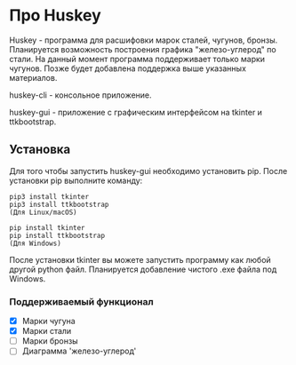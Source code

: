 # Про Huskey
Huskey - программа для расшифовки марок сталей, чугунов, бронзы. Планируется возможность построения графика "железо-углерод" по стали.
На данный момент программа поддерживает только марки чугунов. Позже будет добавлена поддержка выше указанных материалов.

huskey-cli - консольное приложение.

huskey-gui - приложение с графическим интерфейсом на tkinter и ttkbootstrap.

## Установка
Для того чтобы запустить huskey-gui необходимо установить pip.
После установки pip выполните команду:
```
pip3 install tkinter
pip3 install ttkbootstrap
(Для Linux/macOS)
```
```
pip install tkinter
pip install ttkbootstrap
(Для Windows)
```
После установки tkinter вы можете запустить программу как любой другой python файл.
Планируется добавление чистого .exe файла под Windows.

### Поддерживаемый функционал
 - [X] Марки чугуна
 - [X] Марки стали
 - [ ] Марки бронзы
 - [ ] Диаграмма 'железо-углерод'
